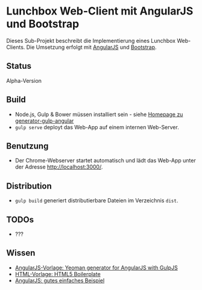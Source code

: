 Lunchbox Web-Client mit AngularJS und Bootstrap
===============================================

Dieses Sub-Projekt beschreibt die Implementierung eines Lunchbox Web-Clients. Die Umsetzung erfolgt mit [AngularJS](https://angularjs.org) und [Bootstrap](http://getbootstrap.com).



Status
------

Alpha-Version



Build
-----

* Node.js, Gulp & Bower müssen installiert sein - siehe [Homepage zu generator-gulp-angular](https://www.npmjs.com/package/generator-gulp-angular)
* `gulp serve` deployt das Web-App auf einem internen Web-Server.



Benutzung
---------

* Der Chrome-Webserver startet automatisch und lädt das Web-App unter der Adresse [http://localhost:3000/](http://localhost:3000/).



Distribution
------------

* `gulp build` generiert distributierbare Dateien im Verzeichnis `dist`.



TODOs
-----

* ???



Wissen
------

* [AngularJS-Vorlage: Yeoman generator for AngularJS with GulpJS](https://www.npmjs.com/package/generator-gulp-angular)
* [HTML-Vorlage: HTML5 Boilerplate](https://github.com/h5bp/html5-boilerplate)
* [AngularJS: gutes einfaches Beispiel](https://github.com/tastejs/todomvc/tree/master/examples/angularjs)
